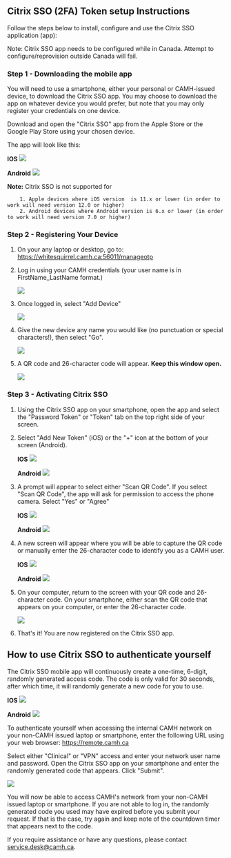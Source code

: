 ## Citrix SSO (2FA) Token setup Instructions

Follow the steps below to install, configure and use the Citrix SSO application (app):

Note: Citrix SSO app needs to be configured while in Canada. Attempt to configure/reprovision outside Canada will fail.

### Step 1 - Downloading the mobile app
You will need to use a smartphone, either your personal or CAMH-issued device, to download the Citrix SSO app. You may choose to download the app on whatever device you would prefer, but note that you may only register your credentials on one device.

Download and open the "Citrix SSO" app from the Apple Store or the Google Play Store using your chosen device.

   The app will look like this:

   **IOS**
   ![](../_images/citrix_2fa/citrix_apple.png)

   **Android**
   ![](../_images/citrix_2fa/citrix_google.png)

   **Note:**
    Citrix SSO is not supported for

        1. Apple devices where iOS version  is 11.x or lower (in order to work will need version 12.0 or higher)
        2. Android devices where Android version is 6.x or lower (in order to work will need version 7.0 or higher)

### Step 2 - Registering Your Device

1. On your any laptop or desktop, go to: https://whitesquirrel.camh.ca:56011/manageotp

2. Log in using your CAMH credentials (your user name is in FirstName_LastName format.)

   ![](../_images/citrix_2fa/citrix_login.png)

3. Once logged in, select "Add Device"

   ![](../_images/citrix_2fa/citrix_add_device.png)

4. Give the new device any name you would like (no punctuation or special characters!), then select "Go".

   ![](../_images/citrix_2fa/citrix_name_device.png)

5. A QR code and 26-character code will appear.  **Keep this window open.**

   ![](../_images/citrix_2fa/citrix_qr_code.png)

### Step 3 - Activating Citrix SSO

1. Using the Citrix SSO app on your smartphone, open the app and select the "Password Token" or "Token" tab on the top right side of your screen.

2. Select "Add New Token" (iOS) or the "+" icon at the bottom of your screen (Android).

   **IOS**
   ![](../_images/citrix_2fa/citrix_apple_new_token.png)

   **Android**
   ![](../_images/citrix_2fa/citrix_google_new_token.png)

3. A prompt will appear to select either "Scan QR Code". If you select "Scan QR Code", the app will ask for permission to access the phone camera. Select "Yes" or "Agree"

   **IOS**
   ![](../_images/citrix_2fa/citrix_apple_options.png)

   **Android**
   ![](../_images/citrix_2fa/citrix_google_options.png)

4. A new screen will appear where you will be able to capture the QR code or manually enter the 26-character code to identify you as a CAMH user.

   **IOS**
   ![](../_images/citrix_2fa/citrix_apple_qr_scan.png)

   **Android**
   ![](../_images/citrix_2fa/citrix_google_qr_scan.png)

5. On your computer, return to the screen with your QR code and 26-character code. On your smartphone, either scan the QR code that appears on your computer, or enter the 26-character code.

   ![](../_images/citrix_2fa/citrix_qr_code.png)

6. That's it! You are now registered on the Citrix SSO app.

## How to use Citrix SSO to authenticate yourself
The Citrix SSO mobile app will continuously create a one-time, 6-digit, randomly generated access code. The code is only valid for 30 seconds, after which time, it will randomly generate a new code for you to use.

**IOS**
![](../_images/citrix_2fa/citrix_ios_token.png)

**Android**
![](../_images/citrix_2fa/citrix_google_token.png)

To authenticate yourself when accessing the internal CAMH network on your non-CAMH issued laptop or smartphone, enter the following URL using your web browser: https://remote.camh.ca

Select either "Clinical" or "VPN" access and enter your network user name and password. Open the Citrix SSO app on your smartphone and enter the randomly generated code that appears. Click "Submit".

![](../_images/citrix_2fa/camh_login.png)

You will now be able to access CAMH's network from your non-CAMH issued laptop or smartphone. If you are not able to log in, the randomly generated code you used may have expired before you submit your request. If that is the case, try again and keep note of the countdown timer that appears next to the code.

If you require assistance or have any questions, please contact service.desk@camh.ca.

